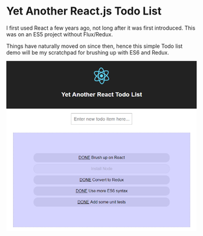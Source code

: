 # Yet Another React.js Todo List

I first used React a few years ago, not long after it was first introduced. This was on an ES5 project without Flux/Redux.

Things have naturally moved on since then, hence this simple Todo list demo will be my scratchpad for brushing up with ES6 and Redux.

![Screenshot of this simple Todo List](TodoListScreenshot.png "Simple Todo List")
